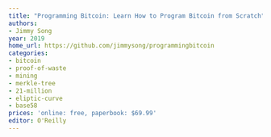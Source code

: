 ```yaml
---
title: "Programming Bitcoin: Learn How to Program Bitcoin from Scratch"
authors:
- Jimmy Song
year: 2019
home_url: https://github.com/jimmysong/programmingbitcoin
categories:
- bitcoin
- proof-of-waste
- mining
- merkle-tree
- 21-million
- eliptic-curve
- base58
prices: 'online: free, paperbook: $69.99'
editor: O'Reilly
---
```

